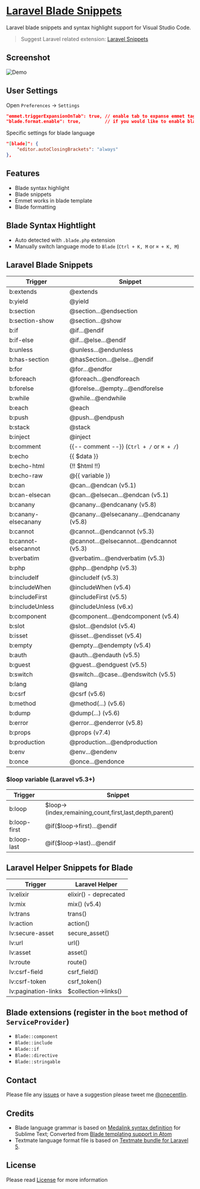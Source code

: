 # [Laravel Blade Snippets](https://marketplace.visualstudio.com/items?itemName=onecentlin.laravel-blade)

Laravel blade snippets and syntax highlight support for Visual Studio Code.

> Suggest Laravel related extension: [Laravel Snippets](https://marketplace.visualstudio.com/items?itemName=onecentlin.laravel5-snippets)

## Screenshot

![Demo](https://github.com/onecentlin/laravel-blade-snippets-vscode/raw/master/images/screenshot.gif)

## User Settings

Open `Preferences` -> `Settings`

```json
"emmet.triggerExpansionOnTab": true, // enable tab to expanse emmet tags
"blade.format.enable": true,         // if you would like to enable blade format
```

Specific settings for blade language

```json
"[blade]": {
    "editor.autoClosingBrackets": "always"
},
```

## Features

* Blade syntax highlight
* Blade snippets
* Emmet works in blade template
* Blade formatting

## Blade Syntax Hightlight

* Auto detected with `.blade.php` extension
* Manually switch language mode to `Blade` (`Ctrl + K, M` or `⌘ + K, M`)

## Laravel Blade Snippets

| Trigger        | Snippet                         |
|----------------|---------------------------------|
| b:extends      | @extends                        |
| b:yield        | @yield                          |
| b:section      | @section...@endsection          |
| b:section-show | @section...@show                |
| b:if           | @if...@endif                    |
| b:if-else      | @if...@else...@endif            |
| b:unless       | @unless...@endunless            |
| b:has-section  | @hasSection...@else...@endif    |
| b:for          | @for...@endfor                  |
| b:foreach      | @foreach...@endforeach          |
| b:forelse      | @forelse...@empty...@endforelse |
| b:while        | @while...@endwhile              |
| b:each         | @each                           |
| b:push         | @push...@endpush                |
| b:stack        | @stack                          |
| b:inject       | @inject                         |
| b:comment      | {{-- comment --}}  (`Ctrl + /` or `⌘ + /`)   |
| b:echo         | {{ $data }}                     |
| b:echo-html    | {!! $html !!}                   |
| b:echo-raw     | @{{ variable }}                 |
| b:can          | @can...@endcan (v5.1)           |
| b:can-elsecan  | @can...@elsecan...@endcan (v5.1)|
| b:canany       | @canany...@endcanany (v5.8)     |
| b:canany-elsecanany | @canany...@elsecanany...@endcanany (v5.8) |
| b:cannot       | @cannot...@endcannot (v5.3)     |
| b:cannot-elsecannot | @cannot...@elsecannot...@endcannot (v5.3) |
| b:verbatim     | @verbatim...@endverbatim  (v5.3)|
| b:php          | @php...@endphp  (v5.3)          |
| b:includeIf    | @includeIf  (v5.3)              |
| b:includeWhen  | @includeWhen (v5.4)             |
| b:includeFirst | @includeFirst (v5.5)            |
| b:includeUnless| @includeUnless (v6.x)           |
| b:component    | @component...@endcomponent (v5.4)|
| b:slot         | @slot...@endslot (v5.4)         |
| b:isset        | @isset...@endisset (v5.4)       |
| b:empty        | @empty...@endempty (v5.4)       |
| b:auth         | @auth...@endauth (v5.5)         |
| b:guest        | @guest...@endguest (v5.5)       |
| b:switch       | @switch...@case...@endswitch (v5.5)   |
| b:lang         | @lang                           |
| b:csrf         | @csrf (v5.6)                    |
| b:method       | @method(...) (v5.6)             |
| b:dump         | @dump(...) (v5.6)               |
| b:error        | @error...@enderror (v5.8)       |
| b:props        | @props (v7.4)                   |
| b:production   | @production...@endproduction    |
| b:env          | @env...@endenv                  |
| b:once         | @once...@endonce                |

### $loop variable (Laravel v5.3+)

| Trigger        | Snippet                         |
|----------------|---------------------------------|
| b:loop         | $loop->(index,remaining,count,first,last,depth,parent) |
| b:loop-first   | @if($loop->first)...@endif      |
| b:loop-last    | @if($loop->last)...@endif       |

## Laravel Helper Snippets for Blade

| Trigger         | Laravel Helper                  |
|-----------------|---------------------------------|
| lv:elixir       | elixir() - deprecated           |
| lv:mix          | mix()  (v5.4)                   |
| lv:trans        | trans()                         |
| lv:action       | action()                        |
| lv:secure-asset | secure_asset()                  |
| lv:url          | url()                           |
| lv:asset        | asset()                         |
| lv:route        | route()                         |
| lv:csrf-field   | csrf_field()                    |
| lv:csrf-token   | csrf_token()                    |
| lv:pagination-links | $collection->links()        |

## Blade extensions (register in the `boot` method of `ServiceProvider`)

- `Blade::component`
- `Blade::include`
- `Blade::if`
- `Blade::directive`
- `Blade::stringable`

## Contact

Please file any [issues](https://github.com/onecentlin/laravel-blade-snippets-vscode/issues) or have a suggestion please tweet me [@onecentlin](https://twitter.com/onecentlin).

## Credits

* Blade language grammar is based on [Medalink syntax definition](https://github.com/Medalink/laravel-blade) for Sublime Text; Converted from [Blade templating support in Atom](https://github.com/jawee/language-blade)
* Textmate language format file is based on [Textmate bundle for Laravel 5](https://github.com/loranger/Laravel.tmbundle).

## License

Please read [License](https://github.com/onecentlin/laravel-blade-snippets-vscode/blob/master/LICENSE.md) for more information
